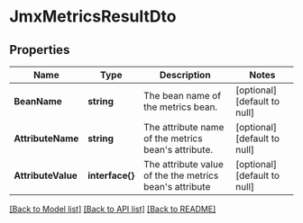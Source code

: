 # JmxMetricsResultDto

## Properties
Name | Type | Description | Notes
------------ | ------------- | ------------- | -------------
**BeanName** | **string** | The bean name of the metrics bean. | [optional] [default to null]
**AttributeName** | **string** | The attribute name of the metrics bean&#39;s attribute. | [optional] [default to null]
**AttributeValue** | **interface{}** | The attribute value of the the metrics bean&#39;s attribute | [optional] [default to null]

[[Back to Model list]](../README.md#documentation-for-models) [[Back to API list]](../README.md#documentation-for-api-endpoints) [[Back to README]](../README.md)


